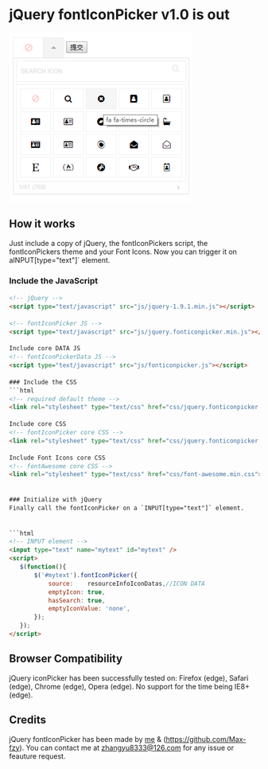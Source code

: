 jQuery fontIconPicker v1.0 is out
==============

![fontIconPickers](/fontIconPicker/demo/image.jpg)

## How it works
 Just include a copy of jQuery, the fontIconPickers script, the fontIconPickers theme and your Font Icons. Now you can trigger it on aINPUT[type="text"]` element.

### Include the JavaScript
 ```html
 <!-- jQuery -->
<script type="text/javascript" src="js/jquery-1.9.1.min.js"></script>

 <!-- fontIconPicker JS -->
<script type="text/javascript" src="js/jquery.fonticonpicker.min.js"></script>

Include core DATA JS
<!-- fontIconPickerData JS -->
<script type="text/javascript" src="js/fonticonpicker.js"></script>

### Include the CSS
```html
<!-- required default theme -->
<link rel="stylesheet" type="text/css" href="css/jquery.fonticonpicker.grey.min.css" />

Include core CSS 
<!-- fontIconPicker core CSS -->
<link rel="stylesheet" type="text/css" href="css/jquery.fonticonpicker.min.css" />

Include Font Icons core CSS
<!-- fontAwesome core CSS -->
<link rel="stylesheet" type="text/css" href="css/font-awesome.min.css">


### Initialize with jQuery
Finally call the fontIconPicker on a `INPUT[type="text"]` element.


```html
<!-- INPUT element -->
<input type="text" name="mytext" id="mytext" />
<script>
    $(function(){
        $('#mytext').fontIconPicker({
            source:    resourceInfoIconDatas,//ICON DATA
            emptyIcon: true,
            hasSearch: true,
            emptyIconValue: 'none',
        });
    });
</script>
```

## Browser Compatibility

jQuery iconPicker has been successfully tested on: Firefox (edge), Safari (edge), Chrome (edge),  Opera (edge).
No support for the time being IE8+ (edge).

## Credits

jQuery fontIconPicker has been made by [me](http://www.fzycoco.com) & (https://github.com/Max-fzy). You can contact me at zhangyu8333@126.com for any issue or feauture request.
